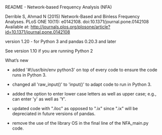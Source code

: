 README - Network-based Frequency Analysis (NFA)

Derrible S, Ahmad N (2015) Network-Based and Binless Frequency Analyses. PLoS ONE 10(11): e0142108. doi:10.1371/journal.pone.0142108 Available at: http://journals.plos.org/plosone/article?id=10.1371/journal.pone.0142108

version 1.20 - for Python 3 and pandas 0.20.3 and later

See version 1.10 if you are running Python 2


What’s new

- added '#!/usr/bin/env python3' on top of every code to ensure the code runs in Python 3.

- changed all 'raw_input()' to 'input()' to adapt code to run in Python 3.

- added the option to enter lower case letters as well as upper case; e.g., can enter 'y' as well as 'Y'.

- updated code with ".iloc" as opposed to ".ix" since ".ix" will be depreciated in future versions of pandas.

- remove the use of the library OS in the final line of the NFA_main.py code.
